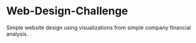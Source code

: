 # Web-Design-Challenge

Simple website design using visualizations from simple company financial analysis.
